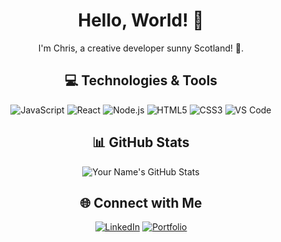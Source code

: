 <div align="center">

# Hello, World! 👋

I'm Chris, a creative developer sunny Scotland! 🌌.

## 💻 Technologies & Tools

![JavaScript](https://img.shields.io/badge/-JavaScript-F7DF1E?style=flat&logo=javascript&logoColor=black)
![React](https://img.shields.io/badge/-React-61DAFB?style=flat&logo=react&logoColor=white)
![Node.js](https://img.shields.io/badge/-Node.js-339933?style=flat&logo=node.js&logoColor=white)
![HTML5](https://img.shields.io/badge/-HTML5-E34F26?style=flat&logo=html5&logoColor=white)
![CSS3](https://img.shields.io/badge/-CSS3-1572B6?style=flat&logo=css3&logoColor=white)
![VS Code](https://img.shields.io/badge/-VS%20Code-007ACC?style=flat&logo=visual-studio-code&logoColor=white)


## 📊 GitHub Stats

![Your Name's GitHub Stats](https://github-readme-stats.vercel.app/api?username=chrisholtt&show_icons=true&theme=radical)

## 🌐 Connect with Me

[![LinkedIn](https://img.shields.io/badge/LinkedIn-0077B5?style=for-the-badge&logo=linkedin&logoColor=white)](https://www.linkedin.com/in/chrisphilholt/)
[![Portfolio](https://img.shields.io/badge/Portfolio-000000?style=for-the-badge&logo=react&logoColor=white)](https://chrisholt.dev)

</div>
